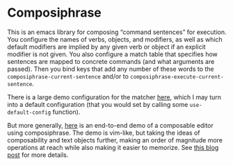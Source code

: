 # Composiphrase

This is an emacs library for composing “command sentences” for execution.
You configure the names of verbs, objects, and modifiers, as well as which default modifiers are implied by any given verb or object if an explicit modifier is not given.
You also configure a match table that specifies how sentences are mapped to concrete commands (and what arguments are passed).
Then you bind keys that add any number of these words to the `composiphrase-current-sentence` and/or to `composiphrase-execute-current-sentence`.

There is a large demo configuration for the matcher [here](https://github.com/willghatch/emacs-composiphrase-demo/blob/master/composiphrase-demo-match-config.el), which I may turn into a default configuration (that you would set by calling some `use-default-config` function).

But more generally, [here](https://github.com/willghatch/emacs-composiphrase-demo) is an end-to-end demo of a composable editor using composiphrase.
The demo is vim-like, but taking the ideas of composability and text objects further, making an order of magnitude more operations at reach while also making it easier to memorize.
See [this blog post](https://willghatch.net/blog/text-editing/composiphrase_composable-editing-language-like-vim-but-moreso/) for more details.

